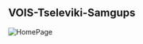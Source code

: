 ## VOIS-Tseleviki-Samgups

![HomePage](https://raw.githubusercontent.com/dazzv/VOIS-Tseleviki-Samgups/main/%D0%93%D0%BB%D0%B0%D0%B2%D0%BD%D0%B0%D1%8F.png)
